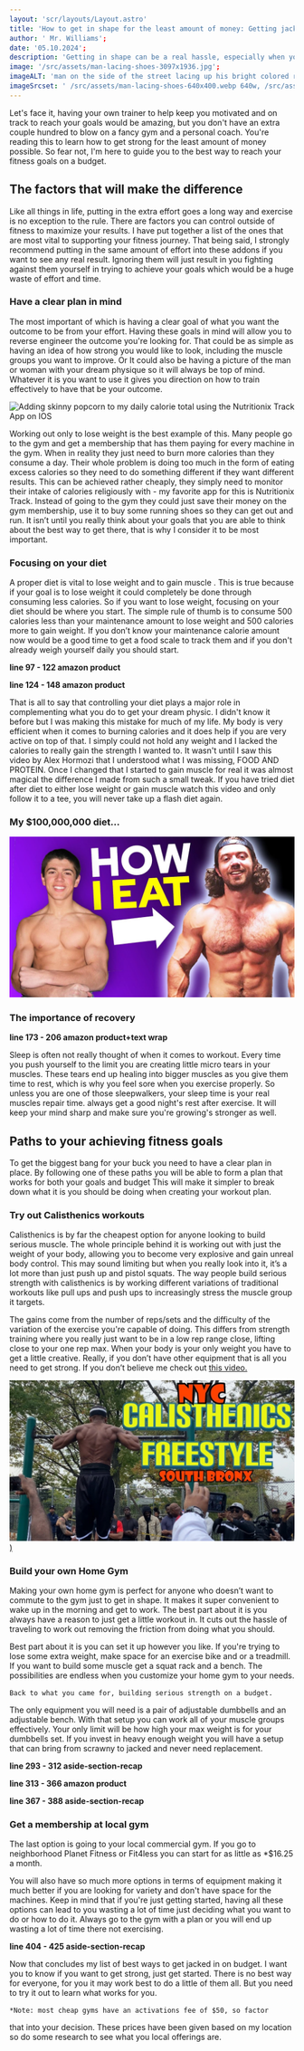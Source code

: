 ```yaml
---
layout: 'scr/layouts/Layout.astro'
title: 'How to get in shape for the least amount of money: Getting jacked on a budget'
author: ' Mr. Williams';
date: '05.10.2024';
description: 'Getting in shape can be a real hassle, especially when you have no clue what you are doing. No one wants to spend all their time figuring out which method is worth it. That is why I put thisarticle together to help find the best way to get strong without thinning your pockets in the process.';
image: '/src/assets/man-lacing-shoes-3097x1936.jpg';
imageALT: 'man on the side of the street lacing up his bright colored running shoes';
imageSrcset: ' /src/assets/man-lacing-shoes-640x400.webp 640w, /src/assets/man-lacing-shoes-640x400.jpg 640w, /src/assets/man-lacing-shoes-1920x1200.webp 1920w, /src/assets/man-lacing-shoes-1920x1200.webp 1920w, /src/assets/man-lacing-shoes-2400x1500.webp 2400w, /src/assets/man-lacing-shoes-2400x1500.jpg 2400w, /src/assets/man-lacing-shoes-3097x1936.webp 3097w, /src/assets/man-lacing-shoes-3097x1936.jpg 3097w';
---
```


Let's face it, having your own trainer to help keep you motivated
and on track to reach your goals would be amazing, but you don't
have an extra couple hundred to blow on a fancy gym and a personal
coach. You're reading this to learn how to get strong for the least
amount of money possible. So fear not, I'm here to guide you to the
best way to reach your fitness goals on a budget.

## The factors that will make the difference

Like all things in life, putting in the extra effort goes a long way
and exercise is no exception to the rule. There are factors you can
control outside of fitness to maximize your results. I have put
together a list of the ones that are most vital to supporting your
fitness journey. That being said, I strongly recommend putting in
the same amount of effort into these addons if you want to see any
real result. Ignoring them will just result in you fighting against
them yourself in trying to achieve your goals which would be a huge
waste of effort and time.

### Have a clear plan in mind

The most important of which is having a clear goal of what you want
the outcome to be from your effort. Having these goals in mind will
allow you to reverse engineer the outcome you're looking for. That
could be as simple as having an idea of how strong you would like to
look, including the muscle groups you want to improve. Or It could
also be having a picture of the man or woman with your dream
physique so it will always be top of mind. Whatever it is you want
to use it gives you direction on how to train effectively to have
that be your outcome.

![ Adding skinny popcorn to my daily calorie total using the Nutritionix Track App on IOS ](/src/assets/nutritionix-track-app.gif)

Working out only to lose weight is the best example of this.
Many people go to the gym and get a membership that has them
paying for every machine in the gym. When in reality they just
need to burn more calories than they consume a day. Their whole
problem is doing too much in the form of eating excess calories
so they need to do something different if they want different
results. This can be achieved rather cheaply, they simply need
to monitor their intake of calories religiously with - my
favorite app for this is Nutritionix Track. Instead of going to
the gym they could just save their money on the gym membership,
use it to buy some running shoes so they can get out and run. It
isn’t until you really think about your goals that you are able
to think about the best way to get there, that is why I consider
it to be most important.

### Focusing on your diet

A proper diet is vital to lose weight and to gain muscle . This is
true because if your goal is to lose weight it could completely be
done through consuming less calories. So if you want to lose weight,
focusing on your diet should be where you start. The simple rule of
thumb is to consume 500 calories less than your maintenance amount
to lose weight and 500 calories more to gain weight. If you don’t
know your maintenance calorie amount now would be a good time to get
a food scale to track them and if you don't already weigh yourself
daily you should start.

**line 97 - 122 amazon product**

**line 124 - 148 amazon product**

That is all to say that controlling your diet plays a major role in
complementing what you do to get your dream physic. I didn't know it
before but I was making this mistake for much of my life. My body is
very efficient when it comes to burning calories and it does help if
you are very active on top of that. I simply could not hold any
weight and I lacked the calories to really gain the strength I
wanted to. It wasn't until I saw this video by Alex Hormozi that I
understood what I was missing, FOOD AND PROTEIN. Once I changed that
I started to gain muscle for real it was almost magical the
difference I made from such a small tweak. If you have tried diet
after diet to either lose weight or gain muscle watch this video and
only follow it to a tee, you will never take up a flash diet again.

### My $100,000,000 diet...

[![Learn a diet that you can stick with and now just start as a trend. Alex Hormozi will tell you the truth about getting to your fitness goals without starting a flash diet.](../../assets/youtube-video-thumbnail-alex-hormozi.jpg)](https://www.youtube.com/embed/RpqSy5V1fFQ)

### The importance of recovery

**line 173 - 206 amazon product+text wrap**

Sleep is often not really thought of when it comes to workout.
Every time you push yourself to the limit you are creating
little micro tears in your muscles. These tears end up healing
into bigger muscles as you give them time to rest, which is why
you feel sore when you exercise properly. So unless you are one
of those sleepwalkers, your sleep time is your real muscles
repair time. always get a good night's rest after exercise. It
will keep your mind sharp and make sure you're growing's
stronger as well.

## Paths to your achieving fitness goals

To get the biggest bang for your buck you need to have a clear plan
in place. By following one of these paths you will be able to form a
plan that works for both your goals and budget This will make it
simpler to break down what it is you should be doing when creating
your workout plan.

### Try out Calisthenics workouts

 Calisthenics is by far the cheapest option for anyone looking to
build serious muscle. The whole principle behind it is working out
with just the weight of your body, allowing you to become very
explosive and gain unreal body control. This may sound limiting but
when you really look into it, it’s a lot more than just push up and
pistol squats. The way people build serious strength with
calisthenics is by working different variations of traditional
workouts like pull ups and push ups to increasingly stress the
muscle group it targets.

 The gains come from the number of reps/sets and the difficulty of
the variation of the exercise you're capable of doing. This differs
from strength training where you really just want to be in a low rep
range close, lifting close to your one rep max. When your body is
your only weight you have to get a little creative. Really, if you
don’t have other equipment that is all you need to get strong. If
you don’t believe me check out [this video.](https://www.youtube.com/watch?v=kuS4iqIq_Xk)

[![This shows the how truely limitless calistenics can be. These strong but lean men are all at a park together preforming freestyle routine of musles-ups, bar spins, flips, reverse bar spin, etc. All this built up from the strength and mobilty they calistenics gave them. which is truly remarkable](../../assets/youtube-video-thumbnail-nyc-calistenics.jpg))](https://www.youtube.com/watch?v=kuS4iqIq_Xk)

### Build your own Home Gym

Making your own home gym is perfect for anyone who doesn’t want to
commute to the gym just to get in shape. It makes it super
convenient to wake up in the morning and get to work. The best part
about it is you always have a reason to just get a little workout
in. It cuts out the hassle of traveling to work out removing the
friction from doing what you should.

Best part about it is you can set it up however you like. If you're
trying to lose some extra weight, make space for an exercise bike
and or a treadmill. If you want to build some muscle get a squat
rack and a bench. The possibilities are endless when you customize
your home gym to your needs.

    Back to what you came for, building serious strength on a budget.
The only equipment you will need is a pair of adjustable dumbbells
and an adjustable bench. With that setup you can work all of your
muscle groups effectively. Your only limit will be how high your max
weight is for your dumbbells set. If you invest in heavy enough
weight you will have a setup that can bring from scrawny to jacked
and never need replacement.

**line 293 - 312 aside-section-recap**

**line 313 - 366 amazon product**

**line 367 - 388 aside-section-recap**

### Get a membership at local gym

 The last option is going to your local commercial gym. If you go to
neighborhood Planet Fitness or Fit4less you can start for as little
as *$16.25 a month.

You will also have so much more options in terms of equipment making
it much better if you are looking for variety and don't have space
for the machines. Keep in mind that if you're just getting started,
having all these options can lead to you wasting a lot of time just
deciding what you want to do or how to do it. Always go to the gym
with a plan or you will end up wasting a lot of time there not
exercising.

**line 404 - 425 aside-section-recap**

Now that concludes my list of best ways to get jacked in on budget.
I want you to know if you want to get strong, just get started.
There is no best way for everyone, for you it may work best to do a
little of them all. But you need to try it out to learn what works
for you.

    *Note: most cheap gyms have an activations fee of $50, so factor
that into your decision. These prices have been given based on my
location so do some research to see what you local offerings are.
